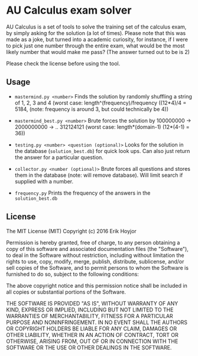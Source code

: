 # AU Calculus exam solver

AU Calculus is a set of tools to solve the training set of the calculus exam, by simply asking for the solution (a lot of times). Please note that this was made as a joke, but turned into a academic curiosity, for instance, if I were to pick just one number through the entire exam, what would be the most likely number that would make me pass? (The answer turned out to be is 2)

Please check the license before using the tool.

## Usage
* `mastermind.py <number>`
Finds the solution by randomly shuffling a string of 1, 2, 3 and 4 (worst case: length^(frequency)/frequency ((12\*4)/4 = 5184, (note: frequency is around 3, but could technically be 4))

* `mastermind_best.py <number>` Brute forces the solution by 100000000 -> 2000000000 -> .. 312124121 (worst case: length\*(domain-1) (12\*(4-1) = 36))

* `testing.py <number> <question (optional)>` Looks for the solution in the database (`solution_best.db`) for quick look ups. Can also just return the answer for a particular question.

* `collector.py <number (optional)>` Brute forces all questions and stores them in the database (note: will remove database). Will limit search if supplied with a number.

* `frequency.py` Prints the frequency of the answers in the `solution_best.db`

## License
The MIT License (MIT)
Copyright (c) 2016 Erik Hoyjor

Permission is hereby granted, free of charge, to any person obtaining a copy of this software and associated documentation files (the "Software"), to deal in the Software without restriction, including without limitation the rights to use, copy, modify, merge, publish, distribute, sublicense, and/or sell copies of the Software, and to permit persons to whom the Software is furnished to do so, subject to the following conditions:

The above copyright notice and this permission notice shall be included in all copies or substantial portions of the Software.

THE SOFTWARE IS PROVIDED "AS IS", WITHOUT WARRANTY OF ANY KIND, EXPRESS OR IMPLIED, INCLUDING BUT NOT LIMITED TO THE WARRANTIES OF MERCHANTABILITY, FITNESS FOR A PARTICULAR PURPOSE AND NONINFRINGEMENT. IN NO EVENT SHALL THE AUTHORS OR COPYRIGHT HOLDERS BE LIABLE FOR ANY CLAIM, DAMAGES OR OTHER LIABILITY, WHETHER IN AN ACTION OF CONTRACT, TORT OR OTHERWISE, ARISING FROM, OUT OF OR IN CONNECTION WITH THE SOFTWARE OR THE USE OR OTHER DEALINGS IN THE SOFTWARE.
